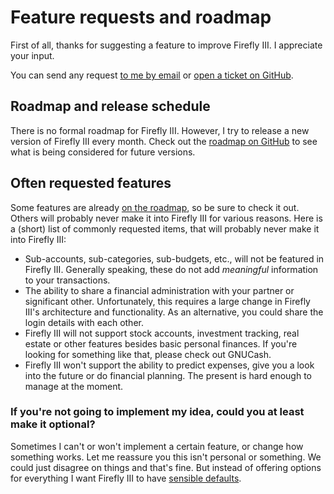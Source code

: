 # Feature requests and roadmap

First of all, thanks for suggesting a feature to improve Firefly III. I appreciate your input. 

You can send any request [to me by email](mailto:james@firefly-iii.org) or [open a ticket on GitHub](https://github.com/firefly-iii/firefly-iii/issues).

## Roadmap and release schedule

There is no formal roadmap for Firefly III. However, I try to release a new version of Firefly III every month. Check out the [roadmap on GitHub](https://github.com/firefly-iii/firefly-iii/projects/5) to see what is being considered for future versions.

## Often requested features

Some features are already [on the roadmap](https://github.com/firefly-iii/firefly-iii/projects/5), so be sure to check it out. Others will probably never make it into Firefly III for various reasons. Here is a (short) list of commonly requested items, that will probably never make it into Firefly III:

* Sub-accounts, sub-categories, sub-budgets, etc., will not be featured in Firefly III. Generally speaking, these do not add *meaningful* information to your transactions.
* The ability to share a financial administration with your partner or significant other. Unfortunately, this requires a large change in Firefly III's architecture and functionality. As an alternative, you could share the login details with each other.
* Firefly III will not support stock accounts, investment tracking, real estate or other features besides basic personal finances. If you're looking for something like that, please check out GNUCash.
* Firefly III won't support the ability to predict expenses, give you a look into the future or do financial planning. The present is hard enough to manage at the moment.

### If you're not going to implement my idea, could you at least make it optional?

Sometimes I can't or won't implement a certain feature, or change how something works. Let me reassure you this isn't personal or something. We could just disagree on things and that's fine. But instead of offering options for everything I want Firefly III to have [sensible defaults](https://en.wikipedia.org/wiki/Convention_over_configuration).
